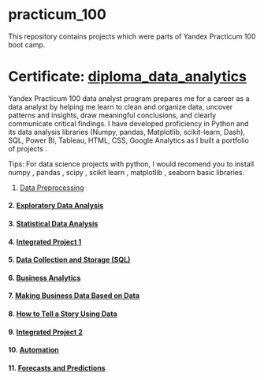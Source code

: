 # practicum_100
This repository contains projects which were parts of Yandex Practicum 100 boot camp.

# Certificate: [diploma_data_analytics](https://drive.google.com/file/d/17Zpue_kE0tlCICjodcXMdqEb69W8oKrC/view?usp=sharing) 

Yandex Practicum 100 data analyst program prepares me for a career as a data analyst by helping me learn to clean and organize data, uncover patterns and insights, draw meaningful conclusions, and clearly communicate critical findings. I have developed proficiency in Python and its data analysis libraries (Numpy, pandas, Matplotlib, scikit-learn, Dash), SQL, Power BI, Tableau, HTML, CSS, Google Analytics as I built a portfolio of projects .

Tips: For data science projects with python, I would recomend you to install numpy , pandas , scipy , scikit learn , matplotlib , seaborn basic libraries.

1.  [Data Preprocessing](https://github.com/ZaidMuhammadAmin/practicum_100/tree/main/1_bank_credit_report)
#### 2.  [Exploratory Data Analysis](https://github.com/ZaidMuhammadAmin/practicum_100/tree/main/2_factor_impacting_car_ads_website)
#### 3.  [Statistical Data Analysis](https://github.com/ZaidMuhammadAmin/practicum_100/tree/main/3_telecom%20_tariff%20_plans_analysis)
#### 4.  [Integrated Project 1](https://github.com/ZaidMuhammadAmin/practicum_100/tree/main/4_online_sold_games_genre_success_analysis_prediction)
#### 5.  [Data Collection and Storage (SQL)](https://github.com/ZaidMuhammadAmin/practicum_100/tree/main/5_car_sharing_passengers_preferences_external_factor)
#### 6.  [Business Analytics](https://github.com/ZaidMuhammadAmin/practicum_100/tree/main/6_search_engine_marketing_expenses_optimization)
#### 7.  [Making Business Data Based on Data](https://github.com/ZaidMuhammadAmin/practicum_100/tree/main/7_online_store_revenue_A_B_testing)
#### 8.  [How to Tell a Story Using Data](https://github.com/ZaidMuhammadAmin/practicum_100/tree/main/8_Data_Visualization_with_restuarants_market_analysis)
#### 9.  [Integrated Project 2](https://github.com/ZaidMuhammadAmin/practicum_100/tree/main/9_Sales_Funnel_A_B_testing)
#### 10.  [Automation](https://github.com/ZaidMuhammadAmin/practicum_100/tree/main/10_youtube_data_pipeline_and_visualization)
#### 11.  [Forecasts and Predictions](https://github.com/ZaidMuhammadAmin/practicum_100/tree/main/11_Building_model_to_predict_user_churn)

